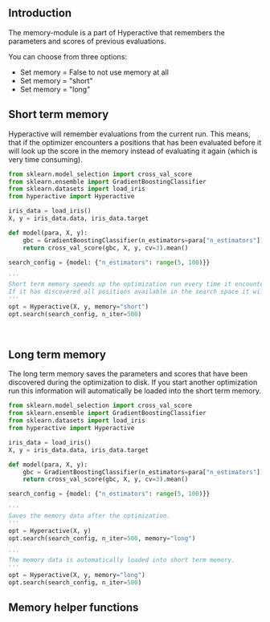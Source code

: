 ## Introduction

The memory-module is a part of Hyperactive that remembers the parameters and scores of previous evaluations.

You can choose from three options:

  - Set memory = False to not use memory at all
  - Set memory = "short"
  - Set memory = "long"


## Short term memory

Hyperactive will remember evaluations from the current run. This means, that if the optimizer encounters a positions that has been evaluated before it will look up the score in the memory instead of evaluating it again (which is very time consuming).

```python
from sklearn.model_selection import cross_val_score
from sklearn.ensemble import GradientBoostingClassifier
from sklearn.datasets import load_iris
from hyperactive import Hyperactive

iris_data = load_iris()
X, y = iris_data.data, iris_data.target

def model(para, X, y):
    gbc = GradientBoostingClassifier(n_estimators=para["n_estimators"])
    return cross_val_score(gbc, X, y, cv=3).mean()

search_config = {model: {"n_estimators": range(5, 100)}}

'''
Short term memory speeds up the optimization run every time it encounters a known position.
If it has discovered all positions available in the search space it will quickly run through the optimization.
'''
opt = Hyperactive(X, y, memory="short")
opt.search(search_config, n_iter=500)
```

<br>

## Long term memory

The long term memory saves the parameters and scores that have been discovered during the optimization to disk. If you start another optimization run this information will automatically be loaded into the short term memory.

```python
from sklearn.model_selection import cross_val_score
from sklearn.ensemble import GradientBoostingClassifier
from sklearn.datasets import load_iris
from hyperactive import Hyperactive

iris_data = load_iris()
X, y = iris_data.data, iris_data.target

def model(para, X, y):
    gbc = GradientBoostingClassifier(n_estimators=para["n_estimators"])
    return cross_val_score(gbc, X, y, cv=3).mean()

search_config = {model: {"n_estimators": range(5, 100)}}

'''
Saves the memory data after the optimization.
'''
opt = Hyperactive(X, y)
opt.search(search_config, n_iter=500, memory="long")

'''
The memory data is automatically loaded into short term memory.
'''
opt = Hyperactive(X, y, memory="long")
opt.search(search_config, n_iter=500)
```


## Memory helper functions

